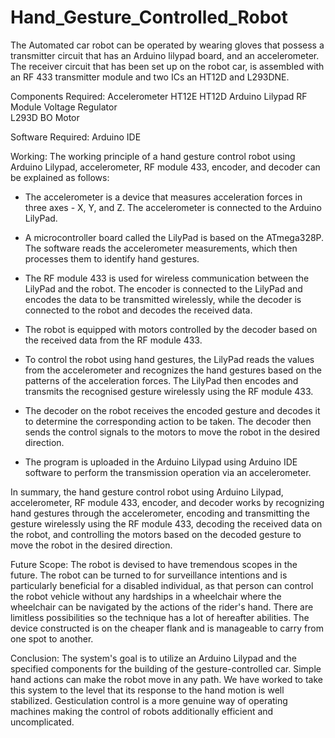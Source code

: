 # Hand_Gesture_Controlled_Robot
The Automated car robot can be operated  by wearing gloves that possess a transmitter circuit that has an Arduino lilypad board, and an accelerometer. The receiver circuit that has been set up on the robot car, is assembled with an RF 433 transmitter module and two ICs an HT12D and L293DNE.


Components Required:
Accelerometer
HT12E
HT12D 
Arduino Lilypad
RF Module
Voltage Regulator  
L293D
BO Motor 


Software Required:
Arduino IDE


Working:
The working principle of a hand gesture control robot using Arduino Lilypad, accelerometer, RF module 433, encoder, and decoder can be explained as follows:

* The accelerometer is a device that measures acceleration forces in three axes - X, Y, and Z. The accelerometer is connected to the Arduino LilyPad.

*	A microcontroller board called the LilyPad is based on the ATmega328P. The software reads the accelerometer measurements, which then processes them to identify hand gestures.

*	The RF module 433 is used for wireless communication between the LilyPad and the robot. The encoder is connected to the LilyPad and encodes the data to be transmitted wirelessly, while the decoder is connected to the robot and decodes the received data.

*	The robot is equipped with motors controlled by the decoder based on the received data from the RF module 433.

*	To control the robot using hand gestures, the LilyPad reads the values from the accelerometer and recognizes the hand gestures based on the patterns of the acceleration forces. The LilyPad then encodes and transmits the recognised gesture wirelessly using the RF module 433.

*	The decoder on the robot receives the encoded gesture and decodes it to determine the corresponding action to be taken. The decoder then sends the control signals to the motors to move the robot in the desired direction.

*	The program is uploaded in the Arduino Lilypad using Arduino IDE software to perform the transmission operation via an accelerometer.

In summary, the hand gesture control robot using Arduino Lilypad, accelerometer, RF module 433, encoder, and decoder works by recognizing hand gestures through the accelerometer, encoding and transmitting the gesture wirelessly using the RF module 433, decoding the received data on the robot, and controlling the motors based on the decoded gesture to move the robot in the desired direction.


Future Scope:
The robot is devised to have tremendous scopes in the future. The robot can be turned to for surveillance intentions and is particularly beneficial for a disabled individual, as that person can control the robot vehicle without any hardships in a wheelchair where the wheelchair can be navigated by the actions of the rider's hand. There are limitless possibilities so the technique has a lot of hereafter abilities. The device constructed is on the cheaper flank and is manageable to carry from one spot to another.


Conclusion:
The system's goal is to utilize an Arduino Lilypad and the specified components for the building of the gesture-controlled car. Simple hand actions can make the robot move in any path. We have worked to take this system to the level that its response to the hand motion is well stabilized. Gesticulation control is a more genuine way of operating machines making the control of robots additionally efficient and uncomplicated.



